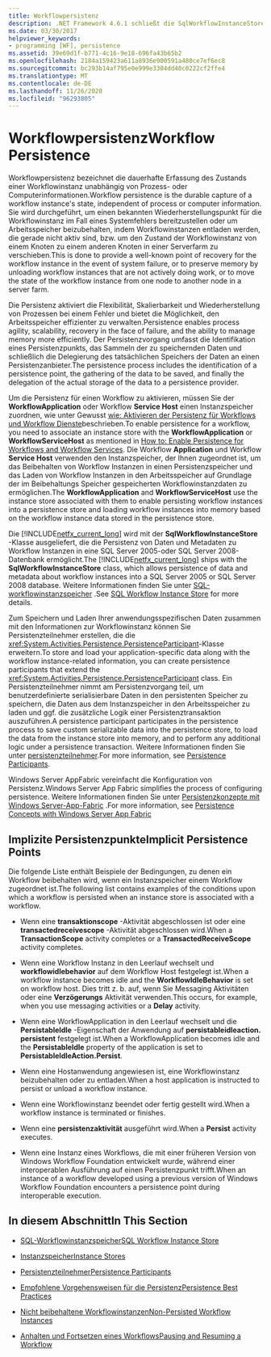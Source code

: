 ```yaml
---
title: Workflowpersistenz
description: .NET Framework 4.6.1 schließt die SqlWorkflowInstanceStore-Klasse ein, die die Persistenz von Workflow Daten und Metadaten in einer SQL Server Datenbank ermöglicht.
ms.date: 03/30/2017
helpviewer_keywords:
- programming [WF], persistence
ms.assetid: 39e69d1f-b771-4c16-9e18-696fa43b65b2
ms.openlocfilehash: 2184a159423a611a8936e900591a480ce7ef6ec8
ms.sourcegitcommit: bc293b14af795e0e999e3304dd40c0222cf2ffe4
ms.translationtype: MT
ms.contentlocale: de-DE
ms.lasthandoff: 11/26/2020
ms.locfileid: "96293805"
---
```

# <a name="workflow-persistence"></a><span data-ttu-id="5d04a-103">Workflowpersistenz</span><span class="sxs-lookup"><span data-stu-id="5d04a-103">Workflow Persistence</span></span>

<span data-ttu-id="5d04a-104">Workflowpersistenz bezeichnet die dauerhafte Erfassung des Zustands einer Workflowinstanz unabhängig von Prozess- oder Computerinformationen.</span><span class="sxs-lookup"><span data-stu-id="5d04a-104">Workflow persistence is the durable capture of a workflow instance's state, independent of process or computer information.</span></span> <span data-ttu-id="5d04a-105">Sie wird durchgeführt, um einen bekannten Wiederherstellungspunkt für die Workflowinstanz im Fall eines Systemfehlers bereitzustellen oder um Arbeitsspeicher beizubehalten, indem Workflowinstanzen entladen werden, die gerade nicht aktiv sind, bzw. um den Zustand der Workflowinstanz von einem Knoten zu einem anderen Knoten in einer Serverfarm zu verschieben.</span><span class="sxs-lookup"><span data-stu-id="5d04a-105">This is done to provide a well-known point of recovery for the workflow instance in the event of system failure, or to preserve memory by unloading workflow instances that are not actively doing work, or to move the state of the workflow instance from one node to another node in a server farm.</span></span>  
  
 <span data-ttu-id="5d04a-106">Die Persistenz aktiviert die Flexibilität, Skalierbarkeit und Wiederherstellung von Prozessen bei einem Fehler und bietet die Möglichkeit, den Arbeitsspeicher effizienter zu verwalten.</span><span class="sxs-lookup"><span data-stu-id="5d04a-106">Persistence enables process agility, scalability, recovery in the face of failure, and the ability to manage memory more efficiently.</span></span> <span data-ttu-id="5d04a-107">Der Persistenzvorgang umfasst die Identifikation eines Persistenzpunkts, das Sammeln der zu speichernden Daten und schließlich die Delegierung des tatsächlichen Speichers der Daten an einen Persistenzanbieter.</span><span class="sxs-lookup"><span data-stu-id="5d04a-107">The persistence process includes the identification of a persistence point, the gathering of the data to be saved, and finally the delegation of the actual storage of the data to a persistence provider.</span></span>  
  
 <span data-ttu-id="5d04a-108">Um die Persistenz für einen Workflow zu aktivieren, müssen Sie der **WorkflowApplication** oder Workflow **Service Host** einen Instanzspeicher zuordnen, wie unter Gewusst [wie: Aktivieren der Persistenz für Workflows und Workflow Dienste](how-to-enable-persistence-for-workflows-and-workflow-services.md)beschrieben.</span><span class="sxs-lookup"><span data-stu-id="5d04a-108">To enable persistence for a workflow, you need to associate an instance store with the **WorkflowApplication** or **WorkflowServiceHost** as mentioned in [How to: Enable Persistence for Workflows and Workflow Services](how-to-enable-persistence-for-workflows-and-workflow-services.md).</span></span> <span data-ttu-id="5d04a-109">Die Workflow **Application** und Workflow **Service Host** verwenden den Instanzspeicher, der Ihnen zugeordnet ist, um das Beibehalten von Workflow Instanzen in einen Persistenzspeicher und das Laden von Workflow Instanzen in den Arbeitsspeicher auf Grundlage der im Beibehaltungs Speicher gespeicherten Workflowinstanzdaten zu ermöglichen.</span><span class="sxs-lookup"><span data-stu-id="5d04a-109">The **WorkflowApplication** and **WorkflowServiceHost** use the instance store associated with them to enable persisting workflow instances into a persistence store and loading workflow instances into memory based on the workflow instance data stored in the persistence store.</span></span>  
  
 <span data-ttu-id="5d04a-110">Die [!INCLUDE[netfx_current_long](../../../includes/netfx-current-long-md.md)] wird mit der **SqlWorkflowInstanceStore** -Klasse ausgeliefert, die die Persistenz von Daten und Metadaten zu Workflow Instanzen in eine SQL Server 2005-oder SQL Server 2008-Datenbank ermöglicht.</span><span class="sxs-lookup"><span data-stu-id="5d04a-110">The [!INCLUDE[netfx_current_long](../../../includes/netfx-current-long-md.md)] ships with the **SqlWorkflowInstanceStore** class, which allows persistence of data and metadata about workflow instances into a SQL Server 2005 or SQL Server 2008 database.</span></span> <span data-ttu-id="5d04a-111">Weitere Informationen finden Sie unter [SQL-workflowinstanzspeicher](sql-workflow-instance-store.md) .</span><span class="sxs-lookup"><span data-stu-id="5d04a-111">See [SQL Workflow Instance Store](sql-workflow-instance-store.md) for more details.</span></span>  
  
 <span data-ttu-id="5d04a-112">Zum Speichern und Laden Ihrer anwendungsspezifischen Daten zusammen mit den Informationen zur Workflowinstanz können Sie Persistenzteilnehmer erstellen, die die <xref:System.Activities.Persistence.PersistenceParticipant>-Klasse erweitern.</span><span class="sxs-lookup"><span data-stu-id="5d04a-112">To store and load your application-specific data along with the workflow instance-related information, you can create persistence participants that extend the <xref:System.Activities.Persistence.PersistenceParticipant> class.</span></span> <span data-ttu-id="5d04a-113">Ein Persistenzteilnehmer nimmt am Persistenzvorgang teil, um benutzerdefinierte serialisierbare Daten in den persistenten Speicher zu speichern, die Daten aus dem Instanzspeicher in den Arbeitsspeicher zu laden und ggf. die zusätzliche Logik einer Persistenztransaktion auszuführen.</span><span class="sxs-lookup"><span data-stu-id="5d04a-113">A persistence participant participates in the persistence process to save custom serializable data into the persistence store, to load the data from the instance store into memory, and to perform any additional logic under a persistence transaction.</span></span> <span data-ttu-id="5d04a-114">Weitere Informationen finden Sie unter [persistenzteilnehmer](persistence-participants.md).</span><span class="sxs-lookup"><span data-stu-id="5d04a-114">For more information, see [Persistence Participants](persistence-participants.md).</span></span>  
  
 <span data-ttu-id="5d04a-115">Windows Server AppFabric vereinfacht die Konfiguration von Persistenz.</span><span class="sxs-lookup"><span data-stu-id="5d04a-115">Windows Server App Fabric simplifies the process of configuring persistence.</span></span> <span data-ttu-id="5d04a-116">Weitere Informationen finden Sie unter [Persistenzkonzepte mit Windows Server-App-Fabric](/previous-versions/appfabric/ee677272(v=azure.10)) .</span><span class="sxs-lookup"><span data-stu-id="5d04a-116">For more information, see [Persistence Concepts with Windows Server App Fabric](/previous-versions/appfabric/ee677272(v=azure.10))</span></span>  
  
## <a name="implicit-persistence-points"></a><span data-ttu-id="5d04a-117">Implizite Persistenzpunkte</span><span class="sxs-lookup"><span data-stu-id="5d04a-117">Implicit Persistence Points</span></span>  

 <span data-ttu-id="5d04a-118">Die folgende Liste enthält Beispiele der Bedingungen, zu denen ein Workflow beibehalten wird, wenn ein Instanzspeicher einem Workflow zugeordnet ist.</span><span class="sxs-lookup"><span data-stu-id="5d04a-118">The following list contains examples of the conditions upon which a workflow is persisted when an instance store is associated with a workflow.</span></span>  
  
- <span data-ttu-id="5d04a-119">Wenn eine **transaktionscope** -Aktivität abgeschlossen ist oder eine **transactedreceivescope** -Aktivität abgeschlossen wird.</span><span class="sxs-lookup"><span data-stu-id="5d04a-119">When a **TransactionScope** activity completes or a **TransactedReceiveScope** activity completes.</span></span>  
  
- <span data-ttu-id="5d04a-120">Wenn eine Workflow Instanz in den Leerlauf wechselt und **workflowidlebehavior** auf dem Workflow Host festgelegt ist.</span><span class="sxs-lookup"><span data-stu-id="5d04a-120">When a workflow instance becomes idle and the **WorkflowIdleBehavior** is set on workflow host.</span></span> <span data-ttu-id="5d04a-121">Dies tritt z. b. auf, wenn Sie Messaging Aktivitäten oder eine **Verzögerungs** Aktivität verwenden.</span><span class="sxs-lookup"><span data-stu-id="5d04a-121">This occurs, for example, when you use messaging activities or a **Delay** activity.</span></span>  
  
- <span data-ttu-id="5d04a-122">Wenn eine WorkflowApplication in den Leerlauf wechselt und die **PersistableIdle** -Eigenschaft der Anwendung auf **persistableidleaction. persistent** festgelegt ist.</span><span class="sxs-lookup"><span data-stu-id="5d04a-122">When a WorkflowApplication becomes idle and the **PersistableIdle** property of the application is set to **PersistableIdleAction.Persist**.</span></span>  
  
- <span data-ttu-id="5d04a-123">Wenn eine Hostanwendung angewiesen ist, eine Workflowinstanz beizubehalten oder zu entladen.</span><span class="sxs-lookup"><span data-stu-id="5d04a-123">When a host application is instructed to persist or unload a workflow instance.</span></span>  
  
- <span data-ttu-id="5d04a-124">Wenn eine Workflowinstanz beendet oder fertig gestellt wird.</span><span class="sxs-lookup"><span data-stu-id="5d04a-124">When a workflow instance is terminated or finishes.</span></span>  
  
- <span data-ttu-id="5d04a-125">Wenn eine **persistenzaktivität** ausgeführt wird.</span><span class="sxs-lookup"><span data-stu-id="5d04a-125">When a **Persist** activity executes.</span></span>  
  
- <span data-ttu-id="5d04a-126">Wenn eine Instanz eines Workflows, die mit einer früheren Version von Windows Workflow Foundation entwickelt wurde, während einer interoperablen Ausführung auf einen Persistenzpunkt trifft.</span><span class="sxs-lookup"><span data-stu-id="5d04a-126">When an instance of a workflow developed using a previous version of Windows Workflow Foundation encounters a persistence point during interoperable execution.</span></span>  
  
## <a name="in-this-section"></a><span data-ttu-id="5d04a-127">In diesem Abschnitt</span><span class="sxs-lookup"><span data-stu-id="5d04a-127">In This Section</span></span>  
  
- [<span data-ttu-id="5d04a-128">SQL-Workflowinstanzspeicher</span><span class="sxs-lookup"><span data-stu-id="5d04a-128">SQL Workflow Instance Store</span></span>](sql-workflow-instance-store.md)  
  
- [<span data-ttu-id="5d04a-129">Instanzspeicher</span><span class="sxs-lookup"><span data-stu-id="5d04a-129">Instance Stores</span></span>](instance-stores.md)  
  
- [<span data-ttu-id="5d04a-130">Persistenzteilnehmer</span><span class="sxs-lookup"><span data-stu-id="5d04a-130">Persistence Participants</span></span>](persistence-participants.md)  
  
- [<span data-ttu-id="5d04a-131">Empfohlene Vorgehensweisen für die Persistenz</span><span class="sxs-lookup"><span data-stu-id="5d04a-131">Persistence Best Practices</span></span>](persistence-best-practices.md)  
  
- [<span data-ttu-id="5d04a-132">Nicht beibehaltene Workflowinstanzen</span><span class="sxs-lookup"><span data-stu-id="5d04a-132">Non-Persisted Workflow Instances</span></span>](non-persisted-workflow-instances.md)  
  
- [<span data-ttu-id="5d04a-133">Anhalten und Fortsetzen eines Workflows</span><span class="sxs-lookup"><span data-stu-id="5d04a-133">Pausing and Resuming a Workflow</span></span>](pausing-and-resuming-a-workflow.md)

